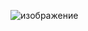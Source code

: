 ![изображение](https://github.com/bisenbenov/PocketZone2TestTask/assets/94634703/4216094a-5185-496d-b790-8898a87a2a43)
